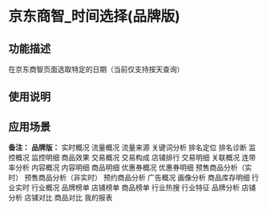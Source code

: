 # 京东商智_时间选择(品牌版)
## 功能描述
在京东商智页面选取特定的日期（当前仅支持按天查询）
## 使用说明
## 应用场景
**备注：**
**品牌版：**
实时概况
流量概况
流量来源
关键词分析
排名定位
排名诊断
监控概况
监控明细
商品效果
交易概况
交易构成
店铺排行
交易明细
关联概况
连带率分析
内容概况
内容明细
商品明细
优惠券概况
优惠券明细
预售商品分析（实时）
预售商品分析（非实时）
预约商品分析
广告概况
画像分析
商品库存明细
行业实时
行业概况
品牌榜单
店铺榜单
商品榜单
行业热搜
行业特征
品牌分析
店铺分析
店铺对比
商品对比
我的报表